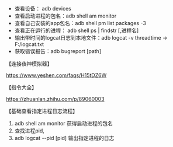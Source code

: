 - 查看设备： adb devices
- 查看启动进程的包名：adb shell am monitor
- 查看自己安装的app包名：adb shell pm list packages -3
- 查看正在运行的进程： adb shell ps | findstr [,进程名]
- 输出带时间的logcat日志到本地文件：adb logcat -v threadtime -> F:/logcat.txt
- 获取错误报告：adb bugreport [path]



【连接夜神模拟器】

https://www.yeshen.com/faqs/H15tDZ6W



【指令大全】

https://zhuanlan.zhihu.com/p/89060003



【基础查看指定进程日志流程】

1. adb shell am monitor  获得启动进程的包名
2. 查找进程pid,
3. adb logcat --pid [pid]  输出指定进程的日志

